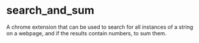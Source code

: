 # search_and_sum
A chrome extension that can be used to search for all instances of a string on a webpage, and if the results contain numbers, to sum them.
